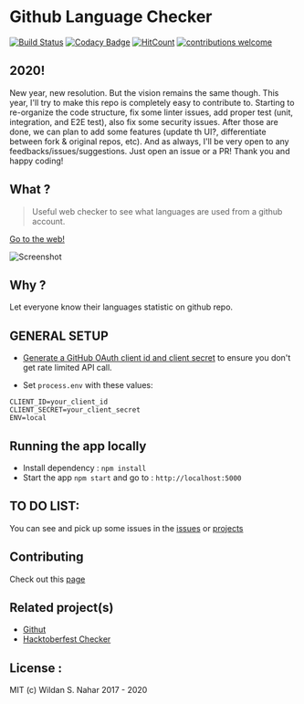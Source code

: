 # Github Language Checker

[![Build Status](https://travis-ci.org/wildan3105/github-langs.svg?branch=master)](https://travis-ci.org/wildan3105/github-langs)
[![Codacy Badge](https://api.codacy.com/project/badge/Grade/d8bb38610b33412b993cdd4068bc0713)](https://www.codacy.com/app/wildan3105/github-langs?utm_source=github.com&amp;utm_medium=referral&amp;utm_content=wildan3105/github-langs&amp;utm_campaign=Badge_Grade)
[![HitCount](http://hits.dwyl.com/wildan3105/github-langs.svg)](http://hits.dwyl.com/wildan3105/github-langs)   [![contributions welcome](https://img.shields.io/badge/contributions-welcome-brightgreen.svg?style=flat)](https://github.com/wildan3105/github-langs/issues)

## 2020!

New year, new resolution. But the vision remains the same though. This year, I'll try to make this repo is completely easy to contribute to. Starting to re-organize the code structure, fix some linter issues, add proper test (unit, integration, and E2E test), also fix some security issues. After those are done, we can plan to add some features (update th UI?, differentiate between fork & original repos, etc). And as always, I'll be very open to any feedbacks/issues/suggestions. Just open an issue or a PR! Thank you and happy coding!

## What ?

> Useful web checker to see what languages are used from a github account.

[Go to the web!](https://github-langs.herokuapp.com)

![Screenshot](screenshot5.png)

## Why ?

Let everyone know their languages statistic on github repo.

## GENERAL SETUP

* [Generate a GitHub OAuth client id and client secret](https://github.com/settings/applications/new) to ensure you don't get rate limited API call.

* Set `process.env` with these values:
```
CLIENT_ID=your_client_id
CLIENT_SECRET=your_client_secret
ENV=local
```

## Running the app locally

* Install dependency : `npm install`
* Start the app `npm start` and go to : `http://localhost:5000`

## TO DO LIST:
You can see and pick up some issues in the [issues](https://github.com/wildan3105/github-langs/issues) or [projects](https://github.com/wildan3105/github-langs/projects)

## Contributing

Check out this [page](CONTRIBUTING.md)
## Related project(s)
- [Githut](https://github.com/madnight/githut)
- [Hacktoberfest Checker](https://github.com/jenkoian/hacktoberfest-checker)

## License :

MIT (c) Wildan S. Nahar 2017 - 2020
